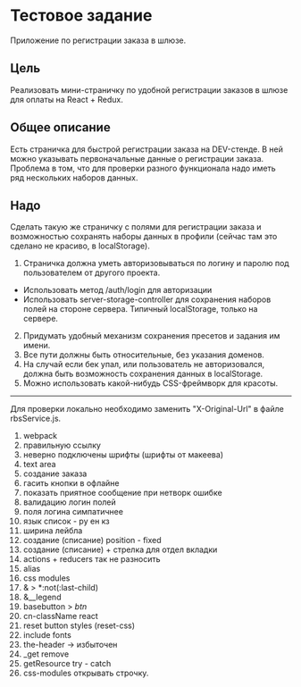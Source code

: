 # Тестовое задание
Приложение по регистрации заказа в шлюзе.

## Цель
Реализовать мини-страничку по удобной регистрации заказов в шлюзе для оплаты на React + Redux.

## Общее описание
Есть страничка для быстрой регистрации заказа на DEV-стенде.
В ней можно указывать первоначальные данные о регистрации заказа. Проблема в том, что для проверки разного функционала надо иметь ряд нескольких наборов данных.

## Надо
Сделать такую же страничку с полями для регистрации заказа и возможностью сохранять наборы данных в профили (сейчас там это сделано не красиво, в localStorage).

1. Страничка должна уметь авторизовываться по логину и паролю под пользователем от другого проекта.
- Использовать метод /auth/login для авторизации
- Использовать server-storage-controller для сохранения наборов полей на стороне сервера. Типичный localStorage, только на сервере.
2. Придумать удобный механизм сохранения пресетов и задания им имени.
3. Все пути должны быть относительные, без указания доменов.
4. На случай если бек упал, или пользователь не авторизовался, должна быть возможность сохранения данных в localStorage.
5. Можно использовать какой-нибудь CSS-фреймворк для красоты.

-------------------------------------------------------------
Для проверки локально необходимо заменить "X-Original-Url" в файле rbsService.js.

1. webpack
2. правильную ссылку
3. неверно подключены шрифты (шрифты от макеева)
4. text area
5. создание заказа
6. гасить кнопки в офлайне
7. показать приятное сообщение при нетворк ошибке
8. валидацию логин полей
9. поля логина симпатичнее
10. язык список - ру ен кз
11. ширина лейбла
12. создание (списание) position - fixed
13. создание (списание) + стрелка для отдел вкладки
14. actions + reducers так не разносить
15. alias
16. css modules
17. & > *:not(:last-child)
18. &__legend
19. basebutton > *btn*
20. cn-className react
21. reset button styles (reset-css)
22. include fonts
23. the-header -> избыточен
24. _get remove
25. getResource try - catch
26. css-modules открывать строчку.
